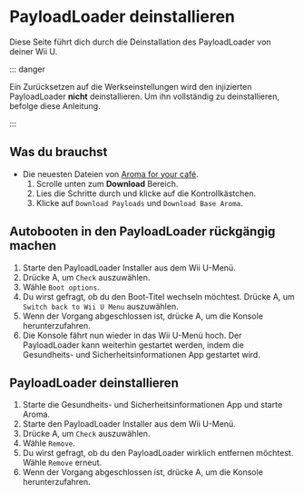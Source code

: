 # PayloadLoader deinstallieren

Diese Seite führt dich durch die Deinstallation des PayloadLoader von deiner Wii U.

::: danger

Ein Zurücksetzen auf die Werkseinstellungen wird den injizierten PayloadLoader **nicht** deinstallieren. Um ihn vollständig zu deinstallieren, befolge diese Anleitung.

:::

## Was du brauchst

- Die neuesten Dateien von [Aroma for your café](https://aroma.foryour.cafe).
    1. Scrolle unten zum **Download** Bereich.
    2. Lies die Schritte durch und klicke auf die Kontrollkästchen.
    3. Klicke auf `Download Payloads` und `Download Base Aroma`.

## Autobooten in den PayloadLoader rückgängig machen

1. Starte den PayloadLoader Installer aus dem Wii U-Menü.
2. Drücke A, um `Check` auszuwählen.
3. Wähle `Boot options`.
4. Du wirst gefragt, ob du den Boot-Titel wechseln möchtest. Drücke A, um `Switch back to Wii U Menu` auszuwählen.
5. Wenn der Vorgang abgeschlossen ist, drücke A, um die Konsole herunterzufahren.
6. Die Konsole fährt nun wieder in das Wii U-Menü hoch. Der PayloadLoader kann weiterhin gestartet werden, indem die Gesundheits- und Sicherheitsinformationen App gestartet wird.

## PayloadLoader deinstallieren

1. Starte die Gesundheits- und Sicherheitsinformationen App und starte Aroma.
2. Starte den PayloadLoader Installer aus dem Wii U-Menü.
3. Drücke A, um `Check` auszuwählen.
4. Wähle `Remove`.
5. Du wirst gefragt, ob du den PayloadLoader wirklich entfernen möchtest. Wähle `Remove` erneut.
6. Wenn der Vorgang abgeschlossen ist, drücke A, um die Konsole herunterzufahren.
